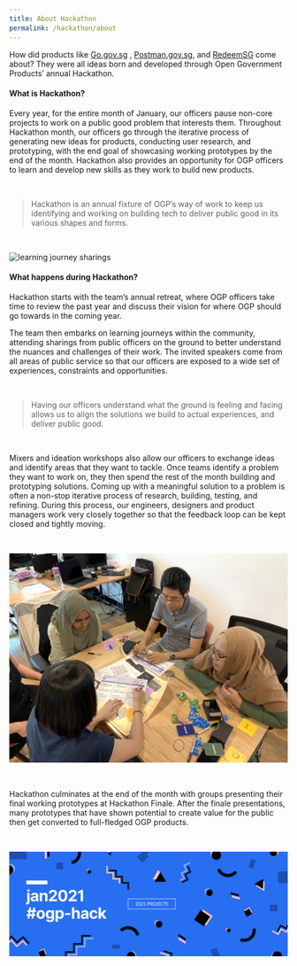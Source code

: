 ```yaml
---
title: About Hackathon
permalink: /hackathon/about
---
```

How did products like [Go.gov.sg](https://go.gov.sg) ,  [Postman.gov.sg](https://postman.gov.sg), and [RedeemSG](https://redeem.gov.sg) come about? They were all ideas born and developed through Open Government Products’ annual Hackathon. 

#### What is Hackathon?

Every year,  for the entire month of January, our officers pause non-core projects to work on a public good problem that interests them. Throughout Hackathon month, our officers go through the iterative process of generating new ideas for products, conducting user research, and prototyping, with the end goal of showcasing working prototypes by the end of the month. Hackathon also provides an opportunity for OGP officers to learn and develop new skills as they work to build new products.

<br/>

> Hackathon is an annual fixture of OGP’s way of work to keep us identifying and working on building tech to deliver public good in its various shapes and forms. 

<br/>

![learning journey sharings](/images/hackathon_talks.jpg)


#### What happens during Hackathon?

 Hackathon starts with the team’s annual retreat, where OGP officers take time to review the past year and discuss their vision for where OGP should go towards in the coming year. 
 
 The team then embarks on learning journeys within the community, attending sharings from public officers on the ground to better understand the nuances and challenges of their work. The invited speakers come from all areas of public service so that our officers are exposed to a wide set of experiences, constraints and opportunities. 
 
<br/>
 
 > Having our officers understand what the ground is feeling and facing allows us to align the solutions we build to actual experiences, and deliver public good.

<br/>

Mixers and ideation workshops  also allow our officers to exchange ideas and identify areas that they want to tackle. Once teams identify a problem they want to work on, they then spend the rest of the month building and prototyping solutions. Coming up with a meaningful solution to a problem is often a non-stop iterative process of research, building, testing, and refining. During this process, our engineers, designers and product managers work very closely together so that the feedback loop can be kept closed and tightly moving. 

<br/>

![team members brainstorming](/images/hackathon_brainstorming.jpg)

<br/>

Hackathon culminates at the end of the month with groups presenting their final working prototypes at Hackathon Finale. After the finale presentations,  many prototypes that have shown potential to create value for the public then get converted to full-fledged OGP products.

<br/>

[![](/images/Hack2021Banner_withCTA.png)](/hackathon/2021)